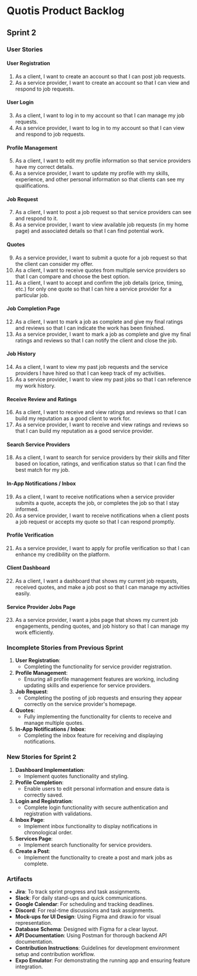 # Quotis Product Backlog

## Sprint 2

### User Stories

#### User Registration
1. As a client, I want to create an account so that I can post job requests.
2. As a service provider, I want to create an account so that I can view and respond to job requests.

#### User Login
3. As a client, I want to log in to my account so that I can manage my job requests.
4. As a service provider, I want to log in to my account so that I can view and respond to job requests.

#### Profile Management
5. As a client, I want to edit my profile information so that service providers have my correct details.
6. As a service provider, I want to update my profile with my skills, experience, and other personal information so that clients can see my qualifications.

#### Job Request
7. As a client, I want to post a job request so that service providers can see and respond to it.
8. As a service provider, I want to view available job requests (in my home page) and associated details so that I can find potential work.

#### Quotes
9. As a service provider, I want to submit a quote for a job request so that the client can consider my offer.
10. As a client, I want to receive quotes from multiple service providers so that I can compare and choose the best option.
11. As a client, I want to accept and confirm the job details (price, timing, etc.) for only one quote so that I can hire a service provider for a particular job.

#### Job Completion Page
12. As a client, I want to mark a job as complete and give my final ratings and reviews so that I can indicate the work has been finished.
13. As a service provider, I want to mark a job as complete and give my final ratings and reviews so that I can notify the client and close the job.

#### Job History
14. As a client, I want to view my past job requests and the service providers I have hired so that I can keep track of my activities.
15. As a service provider, I want to view my past jobs so that I can reference my work history.

#### Receive Review and Ratings
16. As a client, I want to receive and view ratings and reviews so that I can build my reputation as a good client to work for.
17. As a service provider, I want to receive and view ratings and reviews so that I can build my reputation as a good service provider.

#### Search Service Providers
18. As a client, I want to search for service providers by their skills and filter based on location, ratings, and verification status so that I can find the best match for my job.

#### In-App Notifications / Inbox
19. As a client, I want to receive notifications when a service provider submits a quote, accepts the job, or completes the job so that I stay informed.
20. As a service provider, I want to receive notifications when a client posts a job request or accepts my quote so that I can respond promptly.

#### Profile Verification
21. As a service provider, I want to apply for profile verification so that I can enhance my credibility on the platform.

#### Client Dashboard
22. As a client, I want a dashboard that shows my current job requests, received quotes, and make a job post so that I can manage my activities easily.

#### Service Provider Jobs Page
23. As a service provider, I want a jobs page that shows my current job engagements, pending quotes, and job history so that I can manage my work efficiently.

### Incomplete Stories from Previous Sprint

1. **User Registration**:
   - Completing the functionality for service provider registration.
2. **Profile Management**:
   - Ensuring all profile management features are working, including updating skills and experience for service providers.
3. **Job Request**:
   - Completing the posting of job requests and ensuring they appear correctly on the service provider's homepage.
4. **Quotes**:
   - Fully implementing the functionality for clients to receive and manage multiple quotes.
5. **In-App Notifications / Inbox**:
   - Completing the inbox feature for receiving and displaying notifications.

### New Stories for Sprint 2

1. **Dashboard Implementation**:
   - Implement quotes functionality and styling.
2. **Profile Completion**:
   - Enable users to edit personal information and ensure data is correctly saved.
3. **Login and Registration**:
   - Complete login functionality with secure authentication and registration with validations.
4. **Inbox Page**:
   - Implement inbox functionality to display notifications in chronological order.
5. **Services Page**:
   - Implement search functionality for service providers.
6. **Create a Post**:
   - Implement the functionality to create a post and mark jobs as complete.

### Artifacts

* **Jira**: To track sprint progress and task assignments.
* **Slack**: For daily stand-ups and quick communications.
* **Google Calendar**: For scheduling and tracking deadlines.
* **Discord**: For real-time discussions and task assignments.
* **Mock-ups for UI Design**: Using Figma and draw.io for visual representation.
* **Database Schema**: Designed with Figma for a clear layout.
* **API Documentation**: Using Postman for thorough backend API documentation.
* **Contribution Instructions**: Guidelines for development environment setup and contribution workflow.
* **Expo Emulator**: For demonstrating the running app and ensuring feature integration.

